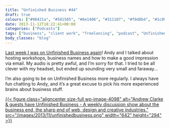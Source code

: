 ```yaml
---
title: "Unfinished Business #44"
draft: true
colours: ["#98421a", "#581505", "#8e1406", "#311107", "#f0d8b4", "#1c0903", "#d5c9bf"]
date: 2013-11-12T18:22:41+00:00
categories: ["Podcasts"]
tags: ["business", "client work", "freelancing", "podcast", "Unfinished Business", "workshops"]
body_classes: "blog"
---
```


[Last week I was on Unfinished Business again](http://unfinished.bz/44)! Andy and I talked about hosting workshops, business names and how to make a good impression via email. My audio is pretty awful, and I’m sorry for that. I tried to be all clever with my headset, but ended up sounding very small and faraway…

I’m also going to be on Unfinished Business more regularly. I always have fun chatting to Andy, and it’s a great excuse to pick his more experienced brains about business stuff.

[{{< figure class="aligncenter size-full wp-image-4098" alt="Andrew Clarke &amp; guests have Unfinished Business - A weekly discussion show about the business end, the sharp end of web, design and creative industries." src="/images/2013/11/unfinishedbusiness.png" width="642" height="294" >}}](http://unfinished.bz/44)

	